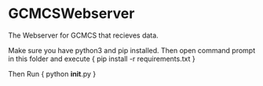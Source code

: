 # GCMCSWebserver
 The Webserver for GCMCS that recieves data.
 
 Make sure you have python3 and pip installed.
 Then open command prompt in this folder and execute { pip install -r requirements.txt }

 Then Run { python __init__.py }
